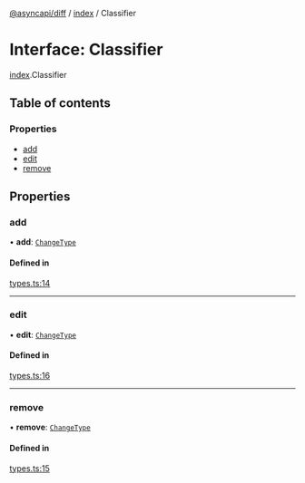 [@asyncapi/diff](../README.md) / [index](../modules/index.md) / Classifier

# Interface: Classifier

[index](../modules/index.md).Classifier

## Table of contents

### Properties

- [add](index.Classifier.md#add)
- [edit](index.Classifier.md#edit)
- [remove](index.Classifier.md#remove)

## Properties

### add

• **add**: [`ChangeType`](../modules/index.md#changetype)

#### Defined in

[types.ts:14](https://github.com/asyncapi/diff/blob/867b9b4/src/types.ts#L14)

___

### edit

• **edit**: [`ChangeType`](../modules/index.md#changetype)

#### Defined in

[types.ts:16](https://github.com/asyncapi/diff/blob/867b9b4/src/types.ts#L16)

___

### remove

• **remove**: [`ChangeType`](../modules/index.md#changetype)

#### Defined in

[types.ts:15](https://github.com/asyncapi/diff/blob/867b9b4/src/types.ts#L15)
